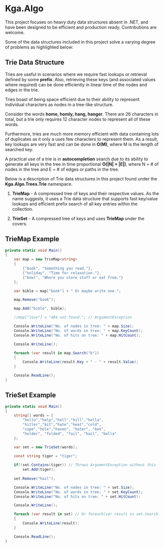 # Kga.Algo
This project focuses on heavy duty data structures absent in .NET, and have been designed to be efficient and production ready. Contributions are welcome.

Some of the data structures included in this project solve a varying degree of problems as highlighted below:

## Trie Data Structure

Tries are useful in scenarios where we require fast lookups or retrieval defined by some **prefix**. Also, retrieving these keys (and associated values where required) can be done efficiently in linear time of the nodes and edges in the trie.

Tries boast of being space efficient due to their ability to represent individual characters as nodes in a tree-like structure.

Consider the words **home, homly, hang, hanger**. There are 26 characters in total, but a trie only requires 12 character nodes to represent all of these words. 

Furthermore, tries are much more memory efficient with data containing lots of duplicates as it only a uses few characters to represent them. As a result, key lookups are very fast and can be done in **O(M)**, where M is the length of searched key.

A practical use of a trie is in **autocompletion** search due to its ability to generate all keys in the tree in time proportional **O(|N| + |E|)**, where N = # of nodes in the tree and E = # of edges or paths in the tree.

Below is a description of Trie data structures in this project found under the **Kga.Algo.Trees.Trie** namespace.

1. **TrieMap** - A compressed tree of keys and their respective values. As the name suggests, it uses a Trie data structure that supports fast key/value lookups and efficient prefix search of all key entries within the collection.

2. **TrieSet** - A compressed tree of keys and uses **TrieMap** under the covers.

## TrieMap Example

```csharp
private static void Main()
{
    var map = new TrieMap<string>
    {
        {"book", "Something you read."},
        {"holiday", "Time for relaxation."},
        {"bowl", "Where you store stuff or eat from."}
    };

    var bible = map["book"] + " Or maybe write one.";

    map.Remove("book");

    map.Add("bible", bible);

    //map["love"] = "404 not found."; // ArgumentException

    Console.WriteLine("No. of nodes in tree: " + map.Size);
    Console.WriteLine("No. of words in tree: " + map.KeyCount);
    Console.WriteLine("No. of hits on tree: " + map.HitCount);

    Console.WriteLine();

    foreach (var result in map.Search("b"))
    {
        Console.WriteLine(result.Key + " - " + result.Value);
    }

    Console.ReadLine();
}
```

## TrieSet Example

```csharp
private static void Main()
{
    string[] words = {
        "hello","help","hell","hill","holla",
        "hitler","bit","hate","heat","cold",
        "cope","hole","haven", "hater", "bat",
        "holder", "folded", "fail", "hail", "bella"
    };

    var set = new TrieSet(words);    
    
    const string tiger = "tiger";

    if(!set.Contains(tiger)) // Throws ArgumentException without this
        set.Add(tiger);
        
    set.Remove("hail");

    Console.WriteLine("No. of nodes in tree: " + set.Size);
    Console.WriteLine("No. of words in tree: " + set.KeyCount);
    Console.WriteLine("No. of hits on tree: " + set.HitCount);

    Console.WriteLine();

    foreach (var result in set) // Or foreach(var result in set.Search(string.Empty))
    {
        Console.WriteLine(result);
    }

    Console.ReadLine();
}
```

